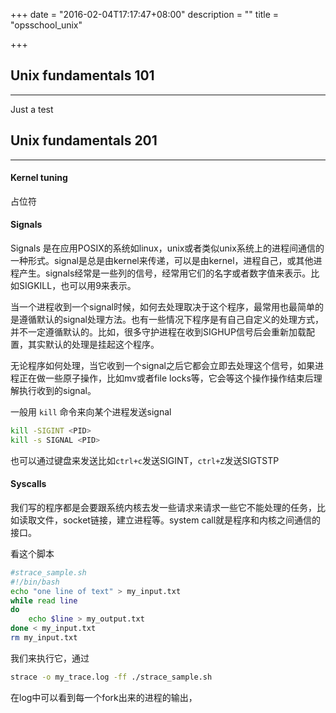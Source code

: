 +++
date = "2016-02-04T17:17:47+08:00"
description = ""
title = "opsschool_unix"

+++

## Unix fundamentals 101
---  
Just a test



## Unix fundamentals 201
---  
#### Kernel tuning
占位符
#### Signals
Signals 是在应用POSIX的系统如linux，unix或者类似unix系统上的进程间通信的一种形式。signal是总是由kernel来传递，可以是由kernel，进程自己，或其他进程产生。signals经常是一些列的信号，经常用它们的名字或者数字值来表示。比如SIGKILL，也可以用9来表示。

当一个进程收到一个signal时候，如何去处理取决于这个程序，最常用也最简单的是遵循默认的signal处理方法。也有一些情况下程序是有自己自定义的处理方式，并不一定遵循默认的。比如，很多守护进程在收到SIGHUP信号后会重新加载配置，其实默认的处理是挂起这个程序。

无论程序如何处理，当它收到一个signal之后它都会立即去处理这个信号，如果进程正在做一些原子操作，比如mv或者file locks等，它会等这个操作操作结束后理解执行收到的signal。

一般用 `kill` 命令来向某个进程发送signal  

```sh
kill -SIGINT <PID>
kill -s SIGNAL <PID>
```

也可以通过键盘来发送比如`ctrl+c`发送SIGINT，`ctrl+Z`发送SIGTSTP

#### Syscalls
我们写的程序都是会要跟系统内核去发一些请求来请求一些它不能处理的任务，比如读取文件，socket链接，建立进程等。system call就是程序和内核之间通信的接口。

看这个脚本
``` sh
#strace_sample.sh
#!/bin/bash
echo "one line of text" > my_input.txt
while read line
do
    echo $line > my_output.txt
done < my_input.txt
rm my_input.txt
```
我们来执行它，通过
```sh
strace -o my_trace.log -ff ./strace_sample.sh
```
在log中可以看到每一个fork出来的进程的输出，



